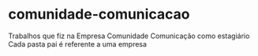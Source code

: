# comunidade-comunicacao
Trabalhos que fiz na Empresa Comunidade Comunicaçâo como estagiário
Cada pasta pai é referente a uma empresa
